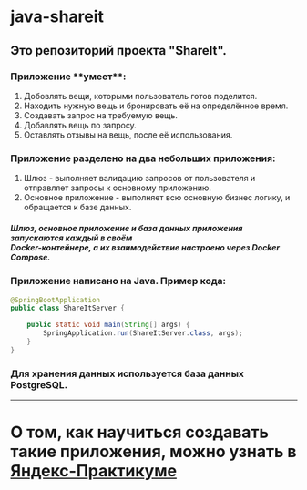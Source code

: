 # java-shareit
## Это репозиторий проекта "ShareIt".

<h3> Приложение **умеет**:</h3>
<ol>
<li> Добовлять вещи, которыми пользователь готов поделится.</li>
<li> Находить нужную вещь и бронировать её на определённое время.</li>
<li> Создавать запрос на требуемую вещь.</li>
<li> Добавлять вещь по запросу.</li>
<li> Оставлять отзывы на вещь, после её использования.</li>
</ol>

<h3> Приложение разделено на два небольших приложения:</h3>
<ol> 
<li> Шлюз - выполняет валидацию запросов от пользователя и отправляет запросы к основному приложению.</li>
<li> Основное приложение - выполняет всю основную бизнес логику, и обращается к базе данных.</li>
</ol>

<h5> Шлюз, основное приложение и база данных приложения запускаются каждый в своём<br>
Docker-контейнере, а их взаимодействие настроено через Docker Compose.</h5>

<h3> Приложение написано на Java. Пример кода:</h3>

```java
@SpringBootApplication
public class ShareItServer {

    public static void main(String[] args) {
        SpringApplication.run(ShareItServer.class, args);
    }
}
```

<h3> Для хранения данных используется база данных PostgreSQL.</h3>

------
О том, как научиться создавать такие приложения, можно узнать в [Яндекс-Практикуме](https://practicum.yandex.ru/java-developer/ "Тут учат Java!")
=======
